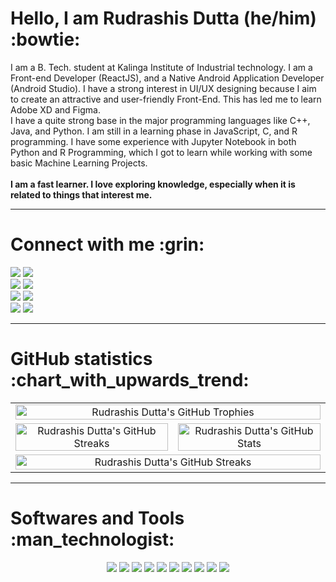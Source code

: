 # Hello, I am Rudrashis Dutta (he/him) :bowtie:
<p>I am a B. Tech. student at Kalinga Institute of Industrial technology.  I am a Front-end Developer (ReactJS), and a Native Android Application Developer (Android Studio). I have a strong interest in UI/UX designing because I aim to create an attractive and user-friendly Front-End. This has led me to learn Adobe XD and Figma. <br/>
I have a quite strong base in the major programming languages like C++, Java, and Python. I am still in a learning phase in JavaScript, C, and R programming. I have some experience with Jupyter Notebook in both Python and R Programming, which I got to learn while working with some basic Machine Learning Projects. <br/><br/>
<b>I am a fast learner. I love exploring knowledge, especially when it is related to things that interest me.</b></p>
<hr/>
<h1>Connect with me :grin:</h1>
</a>
<a href="https://linktr.ee/rudrashisdutta" alt="Linktree" title="Linktree"><img src="https://custom-icon-badges.herokuapp.com/badge/rudrashisdutta-6beb4f?style=for-the-badge&logo=linktree&logoColor=white"></a>
<a href="https://www.linkedin.com/in/rudrashisdutta/" alt="LinkedIn Connect" title="LinkedIn"><img src="https://custom-icon-badges.herokuapp.com/badge/rudrashisdutta-0077B5?style=for-the-badge&logo=linkedin&logoColor=white"><br>
<a href="https://t.me/rudrashisdutta" alt="Telegram Connect" title="Telegram"><img src="https://custom-icon-badges.herokuapp.com/badge/rudrashisdutta-149ccc?style=for-the-badge&logo=telegram&logoColor=white"></a>
<a href="https://github.com/rudrashisdutta" alt="GitHub Connect" title="GitHub"><img src="https://custom-icon-badges.herokuapp.com/badge/rudrashisdutta-333?style=for-the-badge&logo=github&logoColor=white"></a><br>
<a href="https://instagram.com/rudrashisdutta.x" alt="Instagram Connect" title="Instagram"><img src="https://custom-icon-badges.herokuapp.com/badge/rudrashisdutta.x-E1306C?style=for-the-badge&logo=instagram&logoColor=white"></a>
<a href="https://www.facebook.com/rudrashisdutta.x" alt="Facebook Connect" title="Facebook"><img src="https://custom-icon-badges.herokuapp.com/badge/rudrashisdutta.x-3B5998?style=for-the-badge&logo=facebook&logoColor=white"></a><br>
<a href="https://twitter.com/rudrashisdutta" alt="Twitter Connect" title="Twitter"><img src="https://custom-icon-badges.herokuapp.com/badge/rudrashisdutta-00ACEE?style=for-the-badge&logo=twitter&logoColor=white"></a>
<a href="mailto:rudra2001official@gmail.com" alt="Gmail Connect" title="Gmail"><img src="https://custom-icon-badges.herokuapp.com/badge/rudra2001official-EA4335?style=for-the-badge&logo=gmail&logoColor=white"></a>

---
<h1>GitHub statistics :chart_with_upwards_trend:</h1>
<p align="center">
<table style="border-collapse: collapse; width: 100%;">
<tr>
<td  colspan="2" align="center"><img alt="Rudrashis Dutta's GitHub Trophies" src="https://github-profile-trophy.vercel.app/?username=rudrashisdutta&title=MultiLanguage,Repositories,Commits,Followers&theme=monokai&no-frame=true&margin-w=10" title="GitHub Trophies" width=100% align="center"/></td>
</tr>
<tr>
<td align="center"><img alt="Rudrashis Dutta's GitHub Streaks" src="https://github-readme-stats.vercel.app/api/top-langs/?username=rudrashisdutta&theme=monokai&langs_count=10&layout=compact" title="GitHub Languages" width=100% align="right"/></td>
<td align="center"><img alt="Rudrashis Dutta's GitHub Stats" src="https://github-readme-stats.vercel.app/api?username=rudrashisdutta&hide=stars&show_icons=true&count_private=true&theme=monokai" title="GitHub Rank" width=100% align="left"/></td>
</tr>
<tr>
<td colspan="2" align="center"><img alt="Rudrashis Dutta's GitHub Streaks" src="https://github-readme-streak-stats.herokuapp.com/?user=rudrashisdutta&theme=monokai&hide_border=true" title="GitHub Streak" width=100% align="right"/></td>  
</tr>
</table>
</p>

---

<h1>Softwares and Tools :man_technologist:</h1>
<div align="center">
<img src="https://custom-icon-badges.herokuapp.com/badge/Visual Studio Code-00b5f9?style=for-the-badge&logo=VisualStudioCode&logoColor=white&title=black">
<img src="https://custom-icon-badges.herokuapp.com/badge/Android Studio-78C257?style=for-the-badge&logo=AndroidStudio&logoColor=white">
<img src="https://custom-icon-badges.herokuapp.com/badge/IntelliJIDEA-002acf?style=for-the-badge&logo=IntelliJIdea&logoColor=white">
<img src="https://custom-icon-badges.herokuapp.com/badge/Spyder%20Ide-FF0000?style=for-the-badge&logo=spyder%20ide&logoColor=white">
<img src="https://custom-icon-badges.herokuapp.com/badge/Jupiter-f98500?style=for-the-badge&logo=Jupyter&logoColor=white">
<img src="https://custom-icon-badges.herokuapp.com/badge/Adobe XD-e000f9?style=for-the-badge&logo=Adobexd&logoColor=white">
<img src="https://custom-icon-badges.herokuapp.com/badge/Git-363636?style=for-the-badge&logo=Git&logoColor=white">
<img src="https://custom-icon-badges.herokuapp.com/badge/Github-2D2D2D?style=for-the-badge&logo=Github&logoColor=white">
<img src="https://custom-icon-badges.herokuapp.com/badge/Oracle Virtual Box-257B88?style=for-the-badge&logo=Oracle&logoColor=white">
<img src="https://custom-icon-badges.herokuapp.com/badge/OBS Studio-a7a5a2?style=for-the-badge&logo=OBSstudio&logoColor=white">
</div>





<!--
**rudrashisdutta/rudrashisdutta** is a ✨ _special_ ✨ repository because its `README.md` (this file) appears on your GitHub profile.

Here are some ideas to get you started:

- 🔭 I’m currently working on ...
- 🌱 I’m currently learning ...
- 👯 I’m looking to collaborate on ...
- 🤔 I’m looking for help with ...
- 💬 Ask me about ...
- 📫 How to reach me: ...
- 😄 Pronouns: ...
- ⚡ Fun fact: ...
-->
